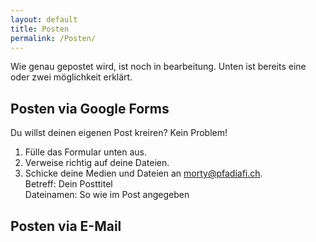 ```yaml
---
layout: default
title: Posten
permalink: /Posten/
---
```



Wie genau gepostet wird, ist noch in bearbeitung. Unten ist bereits eine oder zwei möglichkeit erklärt.

## Posten via Google Forms
Du willst deinen eigenen Post kreiren? Kein Problem!  
1. Fülle das Formular unten aus.
2. Verweise richtig auf deine Dateien.
2. Schicke deine Medien und Dateien an [morty@pfadiafi.ch](mailto:morty@pfadiafi.ch).  
Betreff: Dein Posttitel  
Dateinamen: So wie im Post angegeben

## Posten via E-Mail
